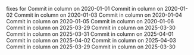 fixes for 
Commit in column on 2020-01-01
Commit in column on 2020-01-02
Commit in column on 2020-01-03
Commit in column on 2020-01-04
Commit in column on 2020-01-05
Commit in column on 2020-01-06
Commit in column on 2025-03-29
Commit in column on 2025-03-30
Commit in column on 2025-03-31
Commit in column on 2025-04-01
Commit in column on 2025-04-02
Commit in column on 2025-04-03
Commit in column on 2025-03-29
Commit in column on 2025-03-30
